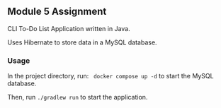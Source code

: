 ## Module 5 Assignment

CLI To-Do List Application written in Java.

Uses Hibernate to store data in a MySQL database.

### Usage

In the project directory, run:
` docker compose up -d` to start the MySQL database.

Then, run `./gradlew run` to start the application.

